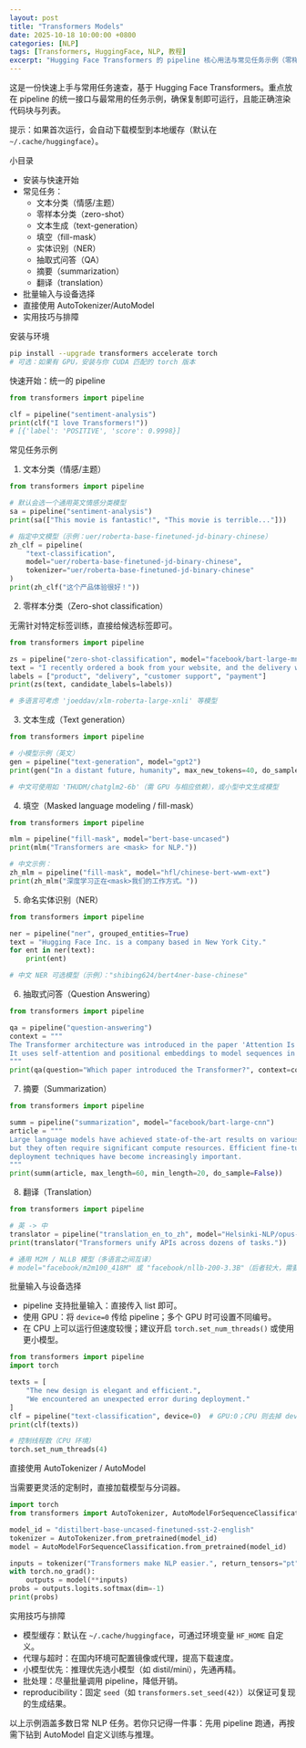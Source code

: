 ```yaml
---
layout: post
title: "Transformers Models"
date: 2025-10-18 10:00:00 +0800
categories: [NLP]
tags: [Transformers, HuggingFace, NLP, 教程]
excerpt: "Hugging Face Transformers 的 pipeline 核心用法与常见任务示例（零样本分类、文本生成、填空、NER、问答、摘要、翻译等）。"
---
```


这是一份快速上手与常用任务速查，基于 Hugging Face Transformers。重点放在 pipeline 的统一接口与最常用的任务示例，确保复制即可运行，且能正确渲染代码块与列表。

提示：如果首次运行，会自动下载模型到本地缓存（默认在 `~/.cache/huggingface`）。

小目录
- 安装与快速开始
- 常见任务：
  - 文本分类（情感/主题）
  - 零样本分类（zero-shot）
  - 文本生成（text-generation）
  - 填空（fill-mask）
  - 实体识别（NER）
  - 抽取式问答（QA）
  - 摘要（summarization）
  - 翻译（translation）
- 批量输入与设备选择
- 直接使用 AutoTokenizer/AutoModel
- 实用技巧与排障

安装与环境

```bash
pip install --upgrade transformers accelerate torch
# 可选：如果有 GPU，安装与你 CUDA 匹配的 torch 版本
```

快速开始：统一的 pipeline

```python
from transformers import pipeline

clf = pipeline("sentiment-analysis")
print(clf("I love Transformers!"))
# [{'label': 'POSITIVE', 'score': 0.9998}]
```

常见任务示例

1) 文本分类（情感/主题）

```python
from transformers import pipeline

# 默认会选一个通用英文情感分类模型
sa = pipeline("sentiment-analysis")
print(sa(["This movie is fantastic!", "This movie is terrible..."]))

# 指定中文模型（示例：uer/roberta-base-finetuned-jd-binary-chinese）
zh_clf = pipeline(
    "text-classification",
    model="uer/roberta-base-finetuned-jd-binary-chinese",
    tokenizer="uer/roberta-base-finetuned-jd-binary-chinese"
)
print(zh_clf("这个产品体验很好！"))
```

2) 零样本分类（Zero-shot classification）

无需针对特定标签训练，直接给候选标签即可。

```python
from transformers import pipeline

zs = pipeline("zero-shot-classification", model="facebook/bart-large-mnli")
text = "I recently ordered a book from your website, and the delivery was delayed."
labels = ["product", "delivery", "customer support", "payment"]
print(zs(text, candidate_labels=labels))

# 多语言可考虑 'joeddav/xlm-roberta-large-xnli' 等模型
```

3) 文本生成（Text generation）

```python
from transformers import pipeline

# 小模型示例（英文）
gen = pipeline("text-generation", model="gpt2")
print(gen("In a distant future, humanity", max_new_tokens=40, do_sample=True, temperature=0.9))

# 中文可使用如 'THUDM/chatglm2-6b'（需 GPU 与相应依赖），或小型中文生成模型
```

4) 填空（Masked language modeling / fill-mask）

```python
from transformers import pipeline

mlm = pipeline("fill-mask", model="bert-base-uncased")
print(mlm("Transformers are <mask> for NLP."))

# 中文示例：
zh_mlm = pipeline("fill-mask", model="hfl/chinese-bert-wwm-ext")
print(zh_mlm("深度学习正在<mask>我们的工作方式。"))
```

5) 命名实体识别（NER）

```python
from transformers import pipeline

ner = pipeline("ner", grouped_entities=True)
text = "Hugging Face Inc. is a company based in New York City."
for ent in ner(text):
    print(ent)

# 中文 NER 可选模型（示例）："shibing624/bert4ner-base-chinese"
```

6) 抽取式问答（Question Answering）

```python
from transformers import pipeline

qa = pipeline("question-answering")
context = """
The Transformer architecture was introduced in the paper 'Attention Is All You Need'.
It uses self-attention and positional embeddings to model sequences in parallel.
"""
print(qa(question="Which paper introduced the Transformer?", context=context))
```

7) 摘要（Summarization）

```python
from transformers import pipeline

summ = pipeline("summarization", model="facebook/bart-large-cnn")
article = """
Large language models have achieved state-of-the-art results on various NLP tasks, 
but they often require significant compute resources. Efficient fine-tuning and 
deployment techniques have become increasingly important.
"""
print(summ(article, max_length=60, min_length=20, do_sample=False))
```

8) 翻译（Translation）

```python
from transformers import pipeline

# 英 -> 中
translator = pipeline("translation_en_to_zh", model="Helsinki-NLP/opus-mt-en-zh")
print(translator("Transformers unify APIs across dozens of tasks."))

# 通用 M2M / NLLB 模型（多语言之间互译）
# model="facebook/m2m100_418M" 或 "facebook/nllb-200-3.3B"（后者较大，需要更强算力）
```

批量输入与设备选择

- pipeline 支持批量输入：直接传入 list 即可。
- 使用 GPU：将 `device=0` 传给 pipeline；多个 GPU 时可设置不同编号。
- 在 CPU 上可以运行但速度较慢；建议开启 `torch.set_num_threads()` 或使用更小模型。

```python
from transformers import pipeline
import torch

texts = [
    "The new design is elegant and efficient.",
    "We encountered an unexpected error during deployment."
]
clf = pipeline("text-classification", device=0)  # GPU:0；CPU 则去掉 device 参数
print(clf(texts))

# 控制线程数（CPU 环境）
torch.set_num_threads(4)
```

直接使用 AutoTokenizer / AutoModel

当需要更灵活的定制时，直接加载模型与分词器。

```python
import torch
from transformers import AutoTokenizer, AutoModelForSequenceClassification

model_id = "distilbert-base-uncased-finetuned-sst-2-english"
tokenizer = AutoTokenizer.from_pretrained(model_id)
model = AutoModelForSequenceClassification.from_pretrained(model_id)

inputs = tokenizer("Transformers make NLP easier.", return_tensors="pt")
with torch.no_grad():
    outputs = model(**inputs)
probs = outputs.logits.softmax(dim=-1)
print(probs)
```

实用技巧与排障

- 模型缓存：默认在 `~/.cache/huggingface`，可通过环境变量 `HF_HOME` 自定义。
- 代理与超时：在国内环境可配置镜像或代理，提高下载速度。
- 小模型优先：推理优先选小模型（如 distil/mini），先通再精。
- 批处理：尽量批量调用 pipeline，降低开销。
- reproducibility：固定 `seed`（如 `transformers.set_seed(42)`）以保证可复现的生成结果。

以上示例涵盖多数日常 NLP 任务。若你只记得一件事：先用 pipeline 跑通，再按需下钻到 AutoModel 自定义训练与推理。
